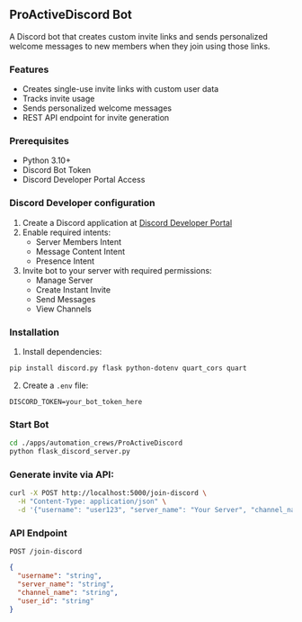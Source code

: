 ## ProActiveDiscord Bot

A Discord bot that creates custom invite links and sends personalized welcome messages to new members when they join using those links.


### Features

- Creates single-use invite links with custom user data
- Tracks invite usage
- Sends personalized welcome messages
- REST API endpoint for invite generation


### Prerequisites

- Python 3.10+
- Discord Bot Token
- Discord Developer Portal Access


### Discord Developer configuration

1. Create a Discord application at [Discord Developer Portal](https://discord.com/developers/applications)
2. Enable required intents:
   - Server Members Intent
   - Message Content Intent
   - Presence Intent
3. Invite bot to your server with required permissions:
   - Manage Server
   - Create Instant Invite
   - Send Messages
   - View Channels
   

### Installation

1. Install dependencies:
```bash
pip install discord.py flask python-dotenv quart_cors quart
```
2. Create a `.env` file:
```env
DISCORD_TOKEN=your_bot_token_here
```


### Start Bot
```bash
cd ./apps/automation_crews/ProActiveDiscord
python flask_discord_server.py
```


### Generate invite via API:
```bash
curl -X POST http://localhost:5000/join-discord \
  -H "Content-Type: application/json" \
  -d '{"username": "user123", "server_name": "Your Server", "channel_name": "general", "user_id": "123"}'
```


### API Endpoint

`POST /join-discord`
```json
{
  "username": "string",
  "server_name": "string",
  "channel_name": "string",
  "user_id": "string"
}
```